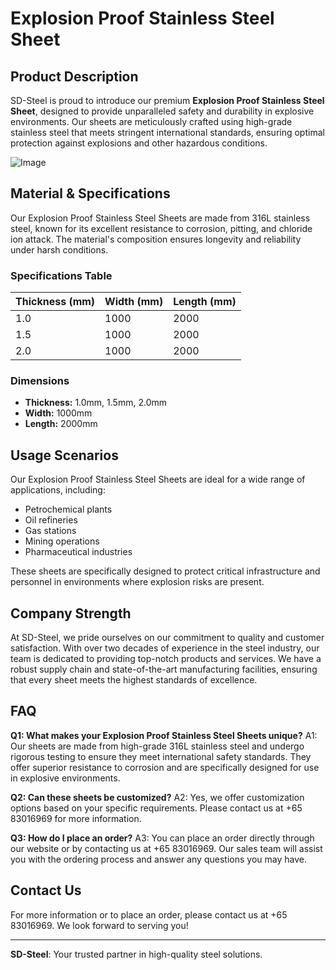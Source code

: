 # Explosion Proof Stainless Steel Sheet

## Product Description

SD-Steel is proud to introduce our premium **Explosion Proof Stainless Steel Sheet**, designed to provide unparalleled safety and durability in explosive environments. Our sheets are meticulously crafted using high-grade stainless steel that meets stringent international standards, ensuring optimal protection against explosions and other hazardous conditions.

![Image](https://github.com/user-attachments/assets/2567258e-e124-4816-932d-1809bd27ef0b)

## Material & Specifications

Our Explosion Proof Stainless Steel Sheets are made from 316L stainless steel, known for its excellent resistance to corrosion, pitting, and chloride ion attack. The material's composition ensures longevity and reliability under harsh conditions.

### Specifications Table

| Thickness (mm) | Width (mm) | Length (mm) |
|----------------|------------|-------------|
| 1.0            | 1000       | 2000        |
| 1.5            | 1000       | 2000        |
| 2.0            | 1000       | 2000        |

### Dimensions

- **Thickness:** 1.0mm, 1.5mm, 2.0mm
- **Width:** 1000mm
- **Length:** 2000mm

## Usage Scenarios

Our Explosion Proof Stainless Steel Sheets are ideal for a wide range of applications, including:

- Petrochemical plants
- Oil refineries
- Gas stations
- Mining operations
- Pharmaceutical industries

These sheets are specifically designed to protect critical infrastructure and personnel in environments where explosion risks are present.

## Company Strength

At SD-Steel, we pride ourselves on our commitment to quality and customer satisfaction. With over two decades of experience in the steel industry, our team is dedicated to providing top-notch products and services. We have a robust supply chain and state-of-the-art manufacturing facilities, ensuring that every sheet meets the highest standards of excellence.

## FAQ

**Q1: What makes your Explosion Proof Stainless Steel Sheets unique?**
A1: Our sheets are made from high-grade 316L stainless steel and undergo rigorous testing to ensure they meet international safety standards. They offer superior resistance to corrosion and are specifically designed for use in explosive environments.

**Q2: Can these sheets be customized?**
A2: Yes, we offer customization options based on your specific requirements. Please contact us at +65 83016969 for more information.

**Q3: How do I place an order?**
A3: You can place an order directly through our website or by contacting us at +65 83016969. Our sales team will assist you with the ordering process and answer any questions you may have.

## Contact Us

For more information or to place an order, please contact us at +65 83016969. We look forward to serving you!

---

**SD-Steel**: Your trusted partner in high-quality steel solutions.